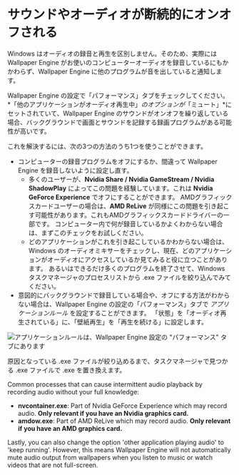 # サウンドやオーディオが断続的にオンオフされる

Windows はオーディオの録音と再生を区別しません。そのため、実際には Wallpaper Engine がお使いのコンピューターオーディオを録音しているにもかかわらず、Wallpaper Engine に他のプログラムが音を出していると通知します。

Wallpaper Engine の設定で「パフォーマンス」タブをチェックしてください。 *「他のアプリケーションがオーディオ再生中」*のオプションが*「ミュート」*にセットされていて、Wallpaper Engine のサウンドがオンオフを繰り返している場合、バックグラウンドで画面とサウンドを記録する録画プログラムがある可能性が高いです。

これを解決するには、次の3つの方法のうち1つを使うことができます。

* コンピューターの録音プログラムをオフにするか、間違って Wallpaper Engine を録音しないように設定し直す。
    * 多くのユーザーが、**Nvidia Share / Nvidia GameStream / Nvidia ShadowPlay** によってこの問題を経験しています。これは **Nvidia GeForce Experience** でオフにすることができます。 AMDグラフィックスカードユーザーの場合は、**AMD ReLive** が同様にこの問題を引き起こす可能性があります。これもAMDグラフィックスカードドライバーの一部です。 コンピューター内で何が録音しているかよくわからない場合は、まずこのチェックをお試しください。
    * どのアプリケーションがこれを引き起こしているかわからない場合は、Windows のオーディオミキサーをチェックし、現在、どのアプリケーションがオーディオにアクセスしているか見てみると役に立つことがあります。 あるいはできるだけ多くのプログラムを終了させて、Windows タスクマネージャのプロセスリストから .exe ファイルを絞り込んでみてください。
* 意図的にバックグラウンドで録音している場合や、オフにする方法がわからない場合は、Wallpaper Engine の設定の「パフォーマンス」タブで *アプリケーションルール* を設定することができます。 「状態」を「オーディオ再生されている」に、「壁紙再生」を「再生を続ける」に設定します。

![アプリケーションルールは、Wallpaper Engine 設定の "パフォーマンス" タブにあります](./applicationrule.png)

原因となっている .exe ファイルが絞り込めるまで、タスクマネージャで見つかる .exe ファイルで .exe を置き換えます。

Common processes that can cause intermittent audio playback by recording audio without your full knowledge:

* **nvcontainer.exe**: Part of Nvidia GeForce Experience which may record audio. **Only relevant if you have an Nvidia graphics card.**
* **amdow.exe**: Part of AMD ReLive which may record audio. **Only relevant if you have an AMD graphics card.**

Lastly, you can also change the option 'other application playing audio' to 'keep running'. However, this means Wallpaper Engine will not automatically mute audio output from wallpapers when you listen to music or watch videos that are not full-screen.
